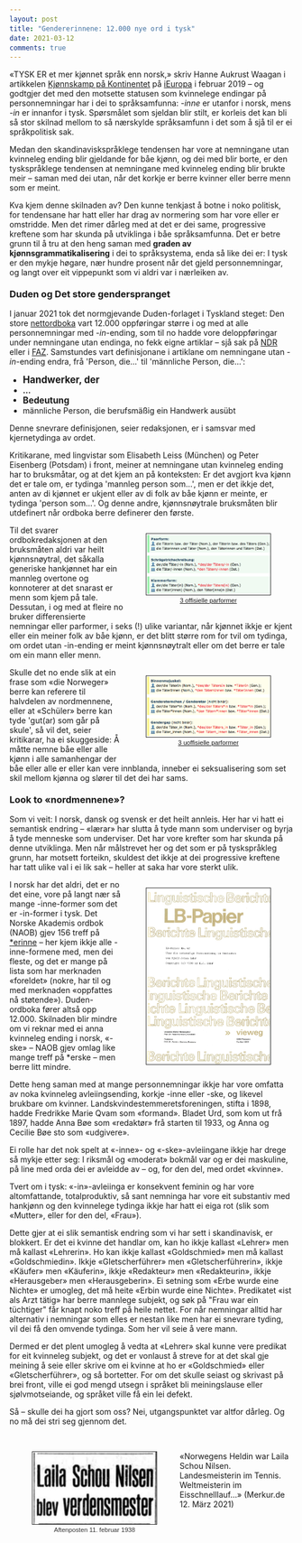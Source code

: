 ```yaml
---
layout: post
title: "Gendererinnene: 12.000 nye ord i tysk"
date: 2021-03-12
comments: true
---
```


<style>
h3 {
margin-top: 1.2em;
}
  ol {
  margin-left: 0;
  padding-left: 0;
  margin-top: .4em;
}
ol li {
  display: block;
  margin-bottom: .4em;
  margin-left: 2em;
}
ol li::before {
  display: inline-block;
  content: "(" counter(item) ") ";
  counter-increment: item;
  width: 2em;
  margin-left: -2em;
}
figcaption {
    color: #333;
    text-align: center;
    font-family: Optima, Candara, Calibri, Arial, sans-serif;
    font-size: .8em;
  line-height: 1.2em;
}	
  .small {
  font-variant: small-caps;
}
</style>

<div class="ingress">
  <p>«TYSK ER et mer kjønnet språk enn norsk,» skriv Hanne Aukrust Waagan i artikkelen <a href="https://ieuropa.no/2019/02/kjonnskamp-pa-kontinentet/hanne/">Kjønnskamp på Kontinentet</a> på <a href="https://ieuropa.no">iEuropa</a> i februar 2019 – og godtgjer det med den motsette statusen som kvinnelege endingar på personnemningar har i dei to språksamfunna: <i>-inne</i> er utanfor i norsk, mens <i>-in</i> er innanfor i tysk. Spørsmålet som sjeldan blir stilt, er korleis det kan bli så stor skilnad mellom to så nærskylde språksamfunn i det som å sjå til er ei språkpolitisk sak.</p></div>

<p>Medan den skandinaviskspråklege tendensen har vore at nemningane utan kvinneleg ending blir gjeldande for båe kjønn, og dei med blir borte, er den tyskspråklege tendensen at nemningane med kvinneleg ending blir brukte meir – saman med dei utan, når det korkje er berre kvinner eller berre menn som er meint.</p> 

<p>Kva kjem denne skilnaden av? Den kunne tenkjast å botne i noko politisk, for tendensane har hatt eller har drag av normering som har vore eller er omstridde. Men det rimer dårleg med at det er dei same, progressive kreftene som har skunda på utviklinga i båe språksamfunna. Det er betre grunn til å tru at den heng saman med <b>graden av kjønnsgrammatikalisering</b> i dei to språksystema, enda så like dei er: I tysk er den mykje høgare, nær hundre prosent når det gjeld personnemningar, og langt over eit vippepunkt som vi aldri var i nærleiken av.</p>

<h3>Duden og Det store genderspranget</h3>

<p>
I januar 2021 tok det normgjevande Duden-forlaget i Tyskland steget: Den store <a href="https://www.duden.de/woerterbuch">nettordboka</a> vart 12.000 oppføringar større i og med at alle personnemningar med <i>-in</i>-ending, som til no hadde vore deloppføringar under nemningane utan endinga, no fekk eigne artiklar – sjå sak på <a href="https://www.ndr.de/kultur/Gendern-Online-Duden-aendert-Personenbezeichnungen,duden132.html">NDR</a> eller i <a href="https://www.fr.de/politik/duden-gender-neu-sprache-woerterbuch-geschlechter-gerechtigkeit-neutral-forschung-kritik-zr-90161181.html">FAZ</a>. Samstundes vart definisjonane i artiklane om nemningane utan <i>-in</i>-ending endra, frå 'Person, die…' til 'männliche Person, die…':
</p>
<ul class="dist"><li style="font-size:1.2em"><b>Handwerker, der</b></li><li><b>…</b></li><li style="font-size:1.1em"><b>Bedeutung</b></li> <li>männliche Person, die berufsmäßig ein Handwerk ausübt</li>
</ul>
<p>
Denne snevrare definisjonen, seier redaksjonen, er i samsvar med kjernetydinga av ordet.
</p>
<p>Kritikarane, med lingvistar som Elisabeth Leiss (München) og Peter Eisenberg (Potsdam) i front, meiner at nemningane utan kvinneleg ending har to bruksmåtar, og at det kjem an på konteksten: Er det avgjort kva kjønn det er tale om, er tydinga 'mannleg person som…', men er det ikkje det, anten av di kjønnet er ukjent eller av di folk av båe kjønn er meinte, er tydinga 'person som…'. Og denne andre, kjønnsnøytrale bruksmåten blir utdefinert når ordboka berre definerer den første.</p>
<div style="float:right;"><figure class="rightfig"><div class="zoom"><img style="width:220px; border: #333 1pt solid" src="/pics/diff13.png"></div><figcaption><a href="https://www.genderator.app/wb/täter/">3 offisielle parformer</a></figcaption></figure></div>
<p>
Til det svarer ordbokredaksjonen at den bruksmåten aldri var heilt kjønnsnøytral, det såkalla generiske hankjønnet har ein mannleg overtone og konnoterer at det snarast er menn som kjem på tale. Dessutan, i og med at fleire no bruker differensierte nemningar eller parformer, i seks (!) ulike variantar, når kjønnet ikkje er kjent eller ein meiner folk av båe kjønn, er det blitt større rom for tvil om tydinga, om ordet utan -in-ending er meint kjønnsnøytralt eller om det berre er tale om ein mann eller menn. 
</p>
<div style="float:right;"><figure class="rightfig"><div class="zoom"><img style="width:220px; border: #333 1pt solid" src="/pics/diff46.png"></div><figcaption><a href="https://www.genderator.app/wb/täter/">3 uoffisielle parformer</a></figcaption></figure></div>
<p>Skulle det no ende slik at ein frase som «die Norweger» berre kan referere til halvdelen av nordmennene, eller at «Schüler» berre kan tyde 'gut(ar) som går på skule', så vil det, seier kritikarar, ha ei skuggeside: Å måtte nemne båe eller alle kjønn i alle samanhengar der båe eller alle er eller kan vere innblanda, inneber ei seksualisering som set skil mellom kjønna og slører til det dei har sams.
</p>
<h3>Look to «nordmennene»?</h3>
<p>Som vi veit: I norsk, dansk og svensk er det heilt annleis. Her har vi hatt ei semantisk endring – «lærar» har slutta å tyde mann som underviser og byrja å tyde menneske som underviser. Det har vore krefter som har skunda på denne utviklinga. Men når målstrevet her og det som er på tyskspråkleg grunn, har motsett forteikn, skuldest det ikkje at dei progressive kreftene har tatt ulike val i ei lik sak – heller at saka har vore sterkt ulik.</p>
<div style="float:right;"><figure class="rightfig"><div class="zoom"><img style="width:220px; border: #333 1pt solid" src="/pics/LBpapier.jpg"></div></figure></div>
<p>
I norsk har det aldri, det er no det eine, vore på langt nær så mange -inne-former som det er -in-former i tysk. Det Norske Akademis ordbok (NAOB) gjev 156 treff på <a href="https://naob.no/søk/*erinne">*erinne</a> – her kjem ikkje alle -inne-formene med, men dei fleste, og det er mange på lista som har merknaden «foreldet» (nokre, har til og med merknaden «oppfattes nå støtende»). Duden-ordboka fører altså opp 12.000. Skilnaden blir mindre om vi reknar med ei anna kvinneleg ending i norsk, «-ske» – NAOB gjev omlag like mange treff på *erske – men berre litt mindre.
</p>
<p>
Dette heng saman med at mange personnemningar ikkje har vore omfatta av noka kvinneleg avleiingsending, korkje -inne eller -ske, og likevel brukbare om kvinner. Landskvindestemmeretsforeningen, stifta i 1898, hadde Fredrikke Marie Qvam som «formand». Bladet Urd, som kom ut frå 1897, hadde Anna Bøe som «redaktør» frå starten til 1933, og Anna og Cecilie Bøe sto som «udgivere».
</p>
<p>Ei rolle har det nok spelt at «-inne»- og «-ske»-avleiingane ikkje har drege så mykje etter seg: I riksmål og «moderat» bokmål var og er dei maskuline, på line med orda dei er avleidde av – og, for den del, med ordet «kvinne».</p> 
<p>Tvert om i tysk: «-in»-avleiinga er konsekvent feminin og har vore altomfattande, totalproduktiv, så sant nemninga har vore eit substantiv med hankjønn og den kvinnelege tydinga ikkje har hatt ei eiga rot (slik som «Mutter», eller for den del, «Frau»). 
</p>
<p>
Dette gjer at ei slik semantisk endring som vi har sett i skandinavisk, er blokkert. Er det ei kvinne det handlar om, kan ho ikkje kallast «Lehrer» men må kallast «Lehrerin». Ho kan ikkje kallast «Goldschmied» men må kallast «Goldschmiedin». Ikkje «Gletscherführer» men «Gletscherführerin», ikkje «Käufer» men «Käuferin», ikkje «Redakteur» men «Redakteurin», ikkje «Herausgeber» men «Herausgeberin». Ei setning som «Erbe wurde eine Nichte» er umogleg, det må heite «Erbin wurde eine Nichte». Predikatet «ist als Arzt tätig» har berre mannlege subjekt, og søk på "Frau war ein tüchtiger" får knapt noko treff på heile nettet. For når nemningar alltid har alternativ i nemningar som elles er nestan like men har ei snevrare tyding, vil dei få den omvende tydinga. Som her vil seie å vere mann.</p>
<p>
Dermed er det plent umogleg å vedta at «Lehrer» skal kunne vere predikat for eit kvinneleg subjekt, og det er vonlaust å streve for at det skal gje meining å seie eller skrive om ei kvinne at ho er «Goldschmied» eller «Gletscherführer», og så bortetter. For om det skulle seiast og skrivast på brei front, ville ei god mengd utsegn i språket bli meiningslause eller sjølvmotseiande, og språket ville få ein lei defekt.
</p>
<p>Så – skulle dei ha gjort som oss? Nei, utgangspunktet var altfor dårleg. Og no må dei stri seg gjennom det.</p>
<br/>
<div style="float:left;"><figure class="leftfig"><img style="width:220px; border: #333 1pt solid" src="/pics/schou.jpg"><figcaption>Aftenposten 11. februar 1938</figcaption></figure></div>
<p>«Norwegens Heldin war Laila Schou Nilsen. Landesmeisterin im Tennis. Weltmeisterin im Eisschnelllauf…» (Merkur.de 12. März 2021)</p>
<p>&nbsp;</p>
<p>&nbsp;</p>
<p>&nbsp;</p>
<p>&nbsp;</p>
